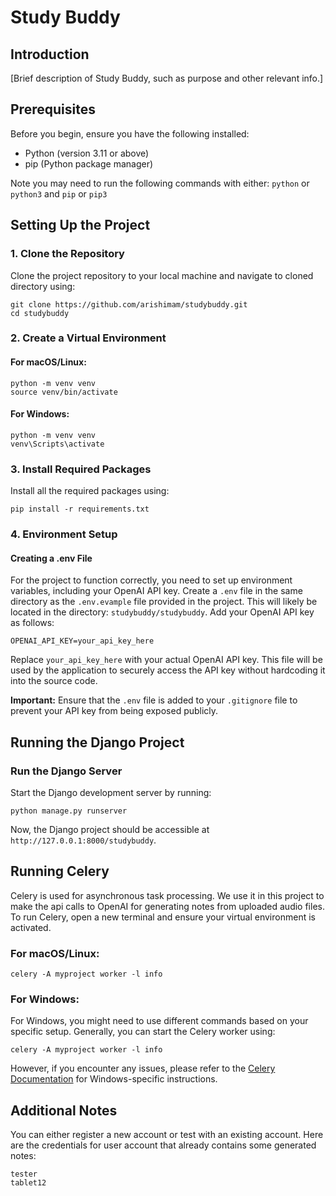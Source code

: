 # Study Buddy

## Introduction

[Brief description of Study Buddy, such as purpose and other relevant info.]

## Prerequisites

Before you begin, ensure you have the following installed:
- Python (version 3.11 or above)
- pip (Python package manager)

Note you may need to run the following commands with either: 
`python` or `python3`
and
`pip` or `pip3`

## Setting Up the Project

### 1. Clone the Repository

Clone the project repository to your local machine and navigate to cloned directory using:

```
git clone https://github.com/arishimam/studybuddy.git
cd studybuddy
```

### 2. Create a Virtual Environment

#### For macOS/Linux:
```
python -m venv venv
source venv/bin/activate
```

#### For Windows:
```
python -m venv venv
venv\Scripts\activate
```

### 3. Install Required Packages

Install all the required packages using:

```pip install -r requirements.txt```

### 4. Environment Setup

#### Creating a .env File

For the project to function correctly, you need to set up environment variables, including your OpenAI API key. Create a `.env` file in the same directory as the `.env.evample` file provided in the project. This will likely be located in the directory: `studybuddy/studybuddy`. Add your OpenAI API key as follows:

```OPENAI_API_KEY=your_api_key_here```

Replace `your_api_key_here` with your actual OpenAI API key. This file will be used by the application to securely access the API key without hardcoding it into the source code.

**Important:** Ensure that the `.env` file is added to your `.gitignore` file to prevent your API key from being exposed publicly.

## Running the Django Project

### Run the Django Server

Start the Django development server by running:

```python manage.py runserver```

Now, the Django project should be accessible at `http://127.0.0.1:8000/studybuddy`.

## Running Celery

Celery is used for asynchronous task processing. We use it in this project to make the api calls to OpenAI for generating notes from uploaded audio files. To run Celery, open a new terminal and ensure your virtual environment is activated.

### For macOS/Linux:
```celery -A myproject worker -l info```

### For Windows:

For Windows, you might need to use different commands based on your specific setup. Generally, you can start the Celery worker using:

```celery -A myproject worker -l info```

However, if you encounter any issues, please refer to the [Celery Documentation](https://docs.celeryproject.org/en/stable/getting-started/introduction.html) for Windows-specific instructions.

## Additional Notes

You can either register a new account or test with an existing account. Here are the credentials for user account that already contains some generated notes:

```
tester
tablet12
```

